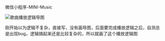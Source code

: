 微信小程序-MINI-Music

![歌曲播放逻辑导图](https://github.com/longyinzaitian/wechatminimusic/blob/master/%E6%AD%8C%E6%9B%B2%E6%92%AD%E6%94%BE%E9%80%BB%E8%BE%91%E5%AF%BC%E5%9B%BE.png)

刚开始以为逻辑不复杂，直接写，没有画导图，后面要完成播放逻辑之后，自测总是出现bug，逻辑搞起来还是比较复杂的，所以就画了这个播放逻辑图
